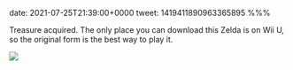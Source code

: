 date: 2021-07-25T21:39:00+0000
tweet: 1419411890963365895
%%%

Treasure acquired. The only place you can download this Zelda is on Wii U, so the original form is the best way to play it.

![](E7LDlCiXIAcSKtP.jpg)

